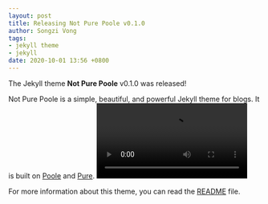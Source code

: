 ```yaml
---
layout: post
title: Releasing Not Pure Poole v0.1.0
author: Songzi Vong
tags:
- jekyll theme
- jekyll
date: 2020-10-01 13:56 +0800
---
```

The Jekyll theme **Not Pure Poole** v0.1.0 was released!

Not Pure Poole is a simple, beautiful, and powerful Jekyll theme for blogs. It is built on [Poole](https://github.com/poole/poole) and [Pure](https://purecss.io/).
<video src="https://www.bilibili.com/video/BV1Mf4y1e7xe" controls="controls">123456</video>

For more information about this theme, you can read the [README](https://github.com/vszhub/not-pure-poole/blob/master/README.md) file.
